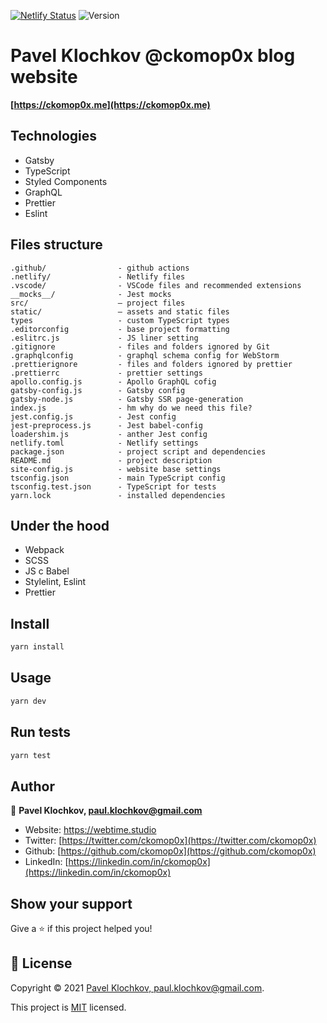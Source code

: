 [![Netlify Status](https://api.netlify.com/api/v1/badges/b694641f-f653-4ac4-91e1-ee0a804cf727/deploy-status)](https://app.netlify.com/sites/webtime-studio/deploys)
![Version](https://img.shields.io/badge/version-2.3.4-blue.svg?cacheSeconds=2592000)

# Pavel Klochkov @ckomop0x blog website

**[https://ckomop0x.me](https://ckomop0x.me)**

## Technologies

- Gatsby
- TypeScript
- Styled Components
- GraphQL
- Prettier
- Eslint

## Files structure

```
.github/                - github actions
.netlify/               - Netlify files
.vscode/                - VSCode files and recommended extensions
__mocks__/              - Jest mocks
src/                    – project files
static/                 – assets and static files
types                   - custom TypeScript types
.editorconfig           - base project formatting
.eslitrc.js             - JS liner setting
.gitignore              - files and folders ignored by Git
.graphqlconfig          - graphql schema config for WebStorm
.prettierignore         - files and folders ignored by prettier
.prettierrc             - prettier settings
apollo.config.js        - Apollo GraphQL cofig
gatsby-config.js        - Gatsby config
gatsby-node.js          - Gatsby SSR page-generation
index.js                - hm why do we need this file?
jest.config.js          - Jest config
jest-preprocess.js      - Jest babel-config
loadershim.js           - anther Jest config
netlify.toml            - Netlify settings
package.json            - project script and dependencies
README.md               - project description
site-config.js          - website base settings
tsconfig.json           - main TypeScript config
tsconfig.test.json      - TypeScript for tests
yarn.lock               - installed dependencies
```

## Under the hood

- Webpack
- SCSS
- JS с Babel
- Stylelint, Eslint
- Prettier

## Install

```sh
yarn install
```

## Usage

```sh
yarn dev
```

## Run tests

```sh
yarn test
```

## Author

👤 **Pavel Klochkov, paul.klochkov@gmail.com**

- Website: https://webtime.studio
- Twitter: [https://twitter.com/ckomop0x](https://twitter.com/ckomop0x)
- Github: [https://github.com/ckomop0x](https://github.com/ckomop0x)
- LinkedIn: [https://linkedin.com/in/ckomop0x](https://linkedin.com/in/ckomop0x)

## Show your support

Give a ⭐️ if this project helped you!

## 📝 License

Copyright © 2021 [Pavel Klochkov, paul.klochkov@gmail.com](https://github.com/ckomop0x).

This project is [MIT](https://github.com/ckomop0x/ckomop0x.me.site.v2/blob/master/LICENSE) licensed.
